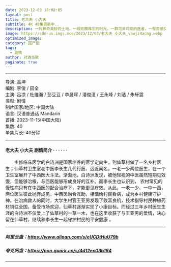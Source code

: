 ```yaml
---
date: 2023-12-03 18:08:05
layout: post
title: 老大夫 小大夫
subtitle: 4K 40集更新中..
description: 一片神奇美妙的土地，一段欢腾难忘的时光，一群可亲可爱的医者，一程百感交集的成长。该剧以诙谐欢乐的风格，展现中国援外医疗队员演绎医者仁心的非凡历程;也还原一幅异国他乡中国同胞历酸甜苦辣、解生活真经的烟火画卷.....
image: https://cdn-us.imgs.moe/2023/12/03/老大夫 小大夫_vpwjz4acmg.webp
optimized_image: 
category: 国产剧
tags:
  - 剧情
author: 对酒当歌
paginate: true
---
```


---

导演: 高坤  
编剧: 李俊 / 田全  
主演: 吕凉 / 杜维瀚 / 彭豆豆 / 李晨晖 / 潘俊潼 / 王永峰 / 刘洁 / 朱轩霆  
类型: 剧情  
制片国家/地区: 中国大陆  
语言: 汉语普通话 Mandarin  
首播: 2023-11-15(中国大陆)  
集数: 40  
单集片长: 40分钟  

---

#### 老大夫 小大夫 剧情简介 · · · · · ·

　　主修临床医学的白诗洲是国家培养的医学定向生，到仙草村做了一名乡村医生；仙草村卫生室老中医李长生几代行医、远近闻名。一老一少两位医生，在一个卫生室展开了中西医大斗法。渐渐地，白诗洲发现，被他轻视的中医虽然短期见效慢，但能够治根，与西医能够形成良好的互补。而李长生也认识到， 农村常见的慢性病只有在中西医的配合治疗下，才能更见疗效。从此，一老一少、一中一西，两位医生彼此抛弃成见，中西医融合互助，相偕给村民看病，成为乡村健康守护神。在治病救人的同时，大学生村官王亚男发现了致富良机，技术指导村民种植药材销往全国，备受市场欢迎，仙草村逐渐实现了小康目标。而经过三年乡村医生生涯的白诗洲不仅爱上了仙草村的一草一木，也在这里收获了与王亚男的爱情，决心留在仙草村，继续和李长生一起守护村民的平安健康 。

---

##### 阿里云盘：<https://www.alipan.com/s/eUCDtHuU79b>

##### 夸克网盘：<https://pan.quark.cn/s/4d12ec03b164>

---
